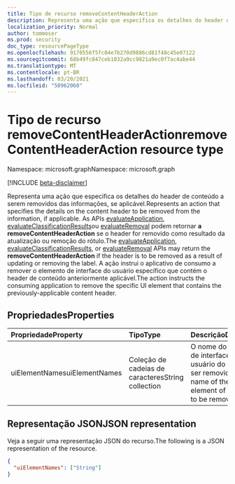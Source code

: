 ```yaml
---
title: Tipo de recurso removeContentHeaderAction
description: Representa uma ação que especifica os detalhes do header de conteúdo a serem removidos das informações, se aplicável.
localization_priority: Normal
author: tommoser
ms.prod: security
doc_type: resourcePageType
ms.openlocfilehash: 9170556f5fc04e7b270d9886cd81f48c45e07122
ms.sourcegitcommit: 68b49fc847ceb1032a9cc9821a9ec0f7ac4abe44
ms.translationtype: MT
ms.contentlocale: pt-BR
ms.lasthandoff: 03/20/2021
ms.locfileid: "50962060"
---
```

# <a name="removecontentheaderaction-resource-type"></a><span data-ttu-id="dd2ad-103">Tipo de recurso removeContentHeaderAction</span><span class="sxs-lookup"><span data-stu-id="dd2ad-103">removeContentHeaderAction resource type</span></span>

<span data-ttu-id="dd2ad-104">Namespace: microsoft.graph</span><span class="sxs-lookup"><span data-stu-id="dd2ad-104">Namespace: microsoft.graph</span></span>

[!INCLUDE [beta-disclaimer](../../includes/beta-disclaimer.md)]

<span data-ttu-id="dd2ad-105">Representa uma ação que especifica os detalhes do header de conteúdo a serem removidos das informações, se aplicável.</span><span class="sxs-lookup"><span data-stu-id="dd2ad-105">Represents an action that specifies the details on the content header to be removed from the information, if applicable.</span></span> <span data-ttu-id="dd2ad-106">As APIs [evaluateApplication](../api/informationprotectionlabel-evaluateapplication.md), [evaluateClassificationResults](../api/informationprotectionlabel-evaluateclassificationresults.md)ou [evaluateRemoval](../api/informationprotectionlabel-evaluateremoval.md) podem retornar **a removeContentHeaderAction** se o header for removido como resultado da atualização ou remoção do rótulo.</span><span class="sxs-lookup"><span data-stu-id="dd2ad-106">The [evaluateApplication](../api/informationprotectionlabel-evaluateapplication.md), [evaluateClassificationResults](../api/informationprotectionlabel-evaluateclassificationresults.md), or [evaluateRemoval](../api/informationprotectionlabel-evaluateremoval.md) APIs may return the **removeContentHeaderAction** if the header is to be removed as a result of updating or removing the label.</span></span> <span data-ttu-id="dd2ad-107">A ação instrui o aplicativo de consumo a remover o elemento de interface do usuário específico que contém o header de conteúdo anteriormente aplicável.</span><span class="sxs-lookup"><span data-stu-id="dd2ad-107">The action instructs the consuming application to remove the specific UI element that contains the previously-applicable content header.</span></span>

## <a name="properties"></a><span data-ttu-id="dd2ad-108">Propriedades</span><span class="sxs-lookup"><span data-stu-id="dd2ad-108">Properties</span></span>

| <span data-ttu-id="dd2ad-109">Propriedade</span><span class="sxs-lookup"><span data-stu-id="dd2ad-109">Property</span></span>       | <span data-ttu-id="dd2ad-110">Tipo</span><span class="sxs-lookup"><span data-stu-id="dd2ad-110">Type</span></span>              | <span data-ttu-id="dd2ad-111">Descrição</span><span class="sxs-lookup"><span data-stu-id="dd2ad-111">Description</span></span>                                                |
| :------------- | :---------------- | :--------------------------------------------------------- |
| <span data-ttu-id="dd2ad-112">uiElementNames</span><span class="sxs-lookup"><span data-stu-id="dd2ad-112">uiElementNames</span></span> | <span data-ttu-id="dd2ad-113">Coleção de cadeias de caracteres</span><span class="sxs-lookup"><span data-stu-id="dd2ad-113">String collection</span></span> | <span data-ttu-id="dd2ad-114">O nome do elemento de interface do usuário do header a ser removido.</span><span class="sxs-lookup"><span data-stu-id="dd2ad-114">The name of the UI element of the header to be removed.</span></span> |

## <a name="json-representation"></a><span data-ttu-id="dd2ad-115">Representação JSON</span><span class="sxs-lookup"><span data-stu-id="dd2ad-115">JSON representation</span></span>

<span data-ttu-id="dd2ad-116">Veja a seguir uma representação JSON do recurso.</span><span class="sxs-lookup"><span data-stu-id="dd2ad-116">The following is a JSON representation of the resource.</span></span>

<!-- {
  "blockType": "resource",
  "optionalProperties": [

  ],
  "@odata.type": "microsoft.graph.removeContentHeaderAction",
  "baseType": "microsoft.graph.informationProtectionAction"
}-->

```json
{
  "uiElementNames": ["String"]
}
```

<!-- uuid: 16cd6b66-4b1a-43a1-adaf-3a886856ed98
2019-02-04 14:57:30 UTC -->
<!-- {
  "type": "#page.annotation",
  "description": "removeContentHeaderAction resource",
  "keywords": "",
  "section": "documentation",
  "tocPath": ""
}-->

